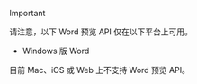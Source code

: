 > [!IMPORTANT]
> 请注意，以下 Word 预览 API 仅在以下平台上可用。
> - Windows 版 Word
>
> 目前 Mac、iOS 或 Web 上不支持 Word 预览 API。
